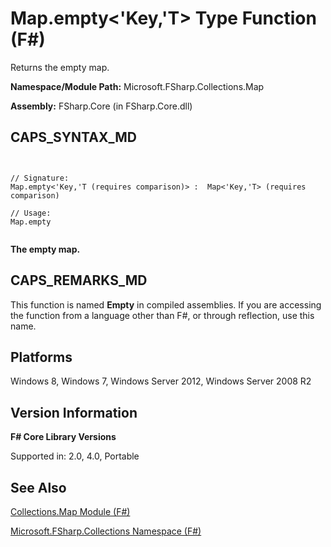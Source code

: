# Map.empty<'Key,'T> Type Function (F#)

Returns the empty map.

**Namespace/Module Path:** Microsoft.FSharp.Collections.Map

**Assembly:** FSharp.Core (in FSharp.Core.dll)


## CAPS_SYNTAX_MD



```


// Signature:
Map.empty<'Key,'T (requires comparison)> :  Map<'Key,'T> (requires comparison)

// Usage:
Map.empty


```


**The empty map.**
## CAPS_REMARKS_MD
This function is named **Empty** in compiled assemblies. If you are accessing the function from a language other than F#, or through reflection, use this name.


## Platforms
Windows 8, Windows 7, Windows Server 2012, Windows Server 2008 R2


## Version Information
**F# Core Library Versions**

Supported in: 2.0, 4.0, Portable




## See Also
[Collections.Map Module &#40;F&#35;&#41;](Collections.Map+Module+%28F%23%29.md)

[Microsoft.FSharp.Collections Namespace &#40;F&#35;&#41;](Microsoft.FSharp.Collections+Namespace+%28F%23%29.md)

